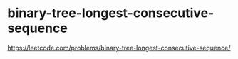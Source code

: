 # binary-tree-longest-consecutive-sequence

https://leetcode.com/problems/binary-tree-longest-consecutive-sequence/
